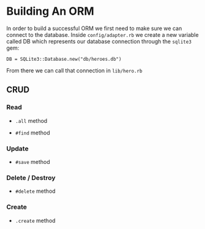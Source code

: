 # Building An ORM

In order to build a successful ORM we first need to make sure we can connect to the database. Inside `config/adapter.rb` we create a new variable called DB which represents our database connection through the `sqlite3` gem:

```
DB = SQLite3::Database.new("db/heroes.db")
```

From there we can call that connection in `lib/hero.rb`

## CRUD

### Read
- `.all` method

- `#find` method

### Update
- `#save` method

### Delete / Destroy
- `#delete` method

### Create
- `.create` method
